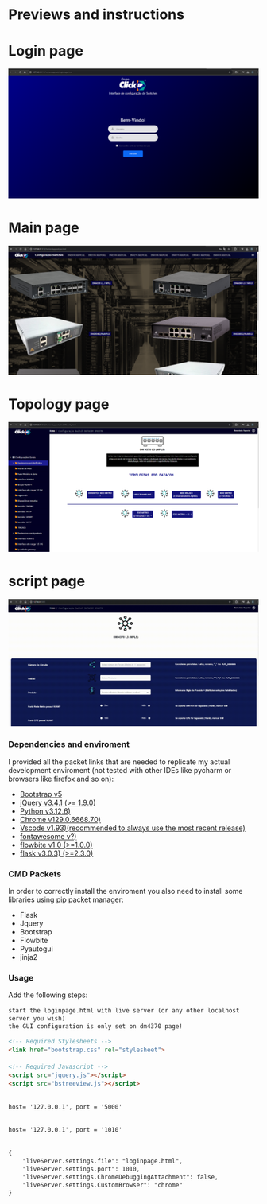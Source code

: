 # Previews and instructions

# Login page
![alt text](https://github.com/Richardbarbosasilva/Datacom-automate-config-L2-L3/blob/main/loginpage.png)

# Main page
![alt text](https://github.com/Richardbarbosasilva/Datacom-automate-config-L2-L3/blob/main/mainpage.png)

# Topology page
![alt text](https://github.com/Richardbarbosasilva/Datacom-automate-config-L2-L3/blob/main/topologypage.png)

# script page
![alt text](https://github.com/Richardbarbosasilva/Datacom-automate-config-L2-L3/blob/main/scriptpagegif.gif)

### Dependencies and enviroment

I provided all the packet links that are needed to replicate my actual development enviroment (not tested with other IDEs like pycharm or browsers like firefox and so on):

- [Bootstrap v5](http://getbootstrap.com/)
- [jQuery v3.4.1 (>= 1.9.0)](http://jquery.com/)
- [Python v3.12.6)](http://www.python.org/)
- [Chrome v129.0.6668.70)](https://www.google.pt/intl/pt-PT/chrome/?brand=OZZY&ds_kid=43700080663033589&gad_source=1&gclid=Cj0KCQjwr9m3BhDHARIsANut04Ze-cxBa8X7gW9GnJZwEchmEKV5FjVR5CuHXZ4XFJB2wq_6AP-QfDQaAugREALw_wcB&gclsrc=aw.ds)
- [Vscode v1.93)(recommended to always use the most recent release)](https://code.visualstudio.com/download)
- [fontawesome v?)](https://kit.fontawesome.com/64d58efce2.js)
- [flowbite v1.0 (>=1.0.0)](https://flowbite.com/docs/getting-started/introduction/)
- [flask v3.0.3) (>=2.3.0)](https://flask.palletsprojects.com/en/3.0.x/)

### CMD Packets

In order to correctly install the enviroment you also need to install some libraries using pip packet manager:

- Flask
- Jquery
- Bootstrap
- Flowbite
- Pyautogui
- jinja2

### Usage

Add the following steps:

```Starting
start the loginpage.html with live server (or any other localhost server you wish)
the GUI configuration is only set on dm4370 page!
```

```html CDN bootstrap an jquery index
<!-- Required Stylesheets -->
<link href="bootstrap.css" rel="stylesheet">

<!-- Required Javascript -->
<script src="jquery.js"></script>
<script src="bstreeview.js"></script>
```

```Call python API (before running the)

host= '127.0.0.1', port = '5000'

```

```Default front-end port

host= '127.0.0.1', port = '1010'

```

```live server settings.json model

{
    "liveServer.settings.file": "loginpage.html",
    "liveServer.settings.port": 1010,
    "liveServer.settings.ChromeDebuggingAttachment": false,
    "liveServer.settings.CustomBrowser": "chrome"
}

```









